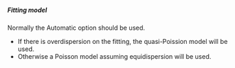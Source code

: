 ##### Fitting model

Normally the Automatic option should be used. 

- If there is overdispersion on the fitting, the quasi-Poission model will be used.
- Otherwise a Poisson model assuming equidispersion will be used.
